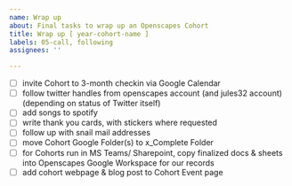 ```yaml
---
name: Wrap up
about: Final tasks to wrap up an Openscapes Cohort
title: Wrap up [ year-cohort-name ]
labels: 05-call, following
assignees: ''

---
```


- [ ] invite Cohort to 3-month checkin via Google Calendar
- [ ] follow twitter handles from openscapes account (and jules32 account) (depending on status of Twitter itself)
- [ ] add songs to spotify
- [ ] write thank you cards, with stickers where requested
- [ ] follow up with snail mail addresses
- [ ] move Cohort Google Folder(s) to x_Complete Folder
- [ ] for Cohorts run in MS Teams/ Sharepoint, copy finalized docs & sheets into Openscapes Google Workspace for our records
- [ ] add cohort webpage & blog post to Cohort Event page
